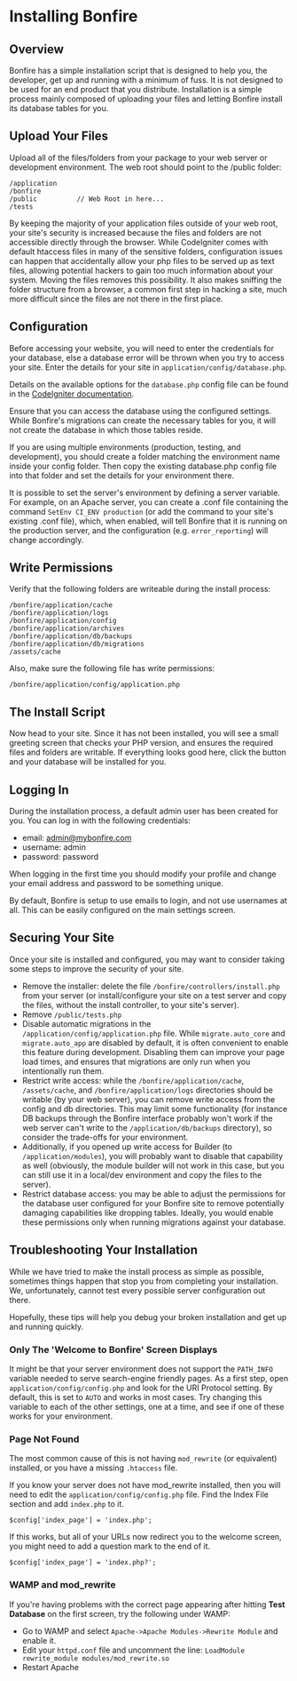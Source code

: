 # Installing Bonfire

## Overview
Bonfire has a simple installation script that is designed to help you, the developer, get up and running with a minimum of fuss.  It is not designed to be used for an end product that you distribute.  Installation is a simple process mainly composed of uploading your files and letting Bonfire install its database tables for you.

## Upload Your Files

Upload all of the files/folders from your package to your web server or development environment. The web root should point to the /public folder:

    /application
    /bonfire
    /public          // Web Root in here...
    /tests

By keeping the majority of your application files outside of your web root, your site's security is increased because the files and folders are not accessible directly through the browser. While CodeIgniter comes with default htaccess files in many of the sensitive folders, configuration issues can happen that accidentally allow your php files to be served up as text files, allowing potential hackers to gain too much information about your system. Moving the files removes this possibility. It also makes sniffing the folder structure from a browser, a common first step in hacking a site, much more difficult since the files are not there in the first place.

## Configuration

Before accessing your website, you will need to enter the credentials for your database, else a database error will be thrown when you try to access your site. Enter the details for your site in `application/config/database.php`.

Details on the available options for the `database.php` config file can be found in the [CodeIgniter documentation](http://www.codeigniter.com/user_guide/database/configuration.html).

Ensure that you can access the database using the configured settings. While Bonfire's migrations can create the necessary tables for you, it will not create the database in which those tables reside.

If you are using multiple environments (production, testing, and development), you should create a folder matching the environment name inside your config folder. Then copy the existing database.php config file into that folder and set the details for your environment there.

It is possible to set the server's environment by defining a server variable. For example, on an Apache server, you can create a .conf file containing the command `SetEnv CI_ENV production` (or add the command to your site's existing .conf file), which, when enabled, will tell Bonfire that it is running on the production server, and the configuration (e.g. `error_reporting`) will change accordingly.


## Write Permissions

Verify that the following folders are writeable during the install process:

    /bonfire/application/cache
    /bonfire/application/logs
    /bonfire/application/config
    /bonfire/application/archives
    /bonfire/application/db/backups
    /bonfire/application/db/migrations
    /assets/cache

Also, make sure the following file has write permissions:

    /bonfire/application/config/application.php



## The Install Script

Now head to your site. Since it has not been installed, you will see a small greeting screen that checks your PHP version, and ensures the required files and folders are writable. If everything looks good here, click the button and your database will be installed for you.

## Logging In

During the installation process, a default admin user has been created for you. You can log in with the following credentials:

* email: admin@mybonfire.com
* username: admin
* password: password

When logging in the first time you should modify your profile and change your email address and password to be something unique.

By default, Bonfire is setup to use emails to login, and not use usernames at all. This can be easily configured on the main settings screen.


## Securing Your Site

Once your site is installed and configured, you may want to consider taking some steps to improve the security of your site.

* Remove the installer: delete the file `/bonfire/controllers/install.php` from your server (or install/configure your site on a test server and copy the files, without the install controller, to your site's server).
* Remove `/public/tests.php`
* Disable automatic migrations in the `/application/config/application.php` file. While `migrate.auto_core` and `migrate.auto_app` are disabled by default, it is often convenient to enable this feature during development. Disabling them can improve your page load times, and ensures that migrations are only run when you intentionally run them.
* Restrict write access: while the `/bonfire/application/cache`, `/assets/cache`, and `/bonfire/application/logs` directories should be writable (by your web server), you can remove write access from the config and db directories. This may limit some functionality (for instance DB backups through the Bonfire interface probably won't work if the web server can't write to the `/application/db/backups` directory), so consider the trade-offs for your environment.
* Additionally, if you opened up write access for Builder (to `/application/modules`), you will probably want to disable that capability as well (obviously, the module builder will not work in this case, but you can still use it in a local/dev environment and copy the files to the server).
* Restrict database access: you may be able to adjust the permissions for the database user configured for your Bonfire site to remove potentially damaging capabilities like dropping tables. Ideally, you would enable these permissions only when running migrations against your database.

## Troubleshooting Your Installation

While we have tried to make the install process as simple as possible, sometimes things happen that stop you from completing your installation. We, unfortunately, cannot test every possible server configuration out there.

Hopefully, these tips will help you debug your broken installation and get up and running quickly.

### Only The 'Welcome to Bonfire' Screen Displays

It might be that your server environment does not support the `PATH_INFO` variable needed to serve search-engine friendly pages. As a first step, open `application/config/config.php` and look for the URI Protocol setting. By default, this is set to `AUTO` and works in most cases. Try changing this variable to each of the other settings, one at a time, and see if one of these works for your environment.

### Page Not Found

The most common cause of this is not having `mod_rewrite` (or equivalent) installed, or you have a missing `.htaccess` file.

If you know your server does not have mod_rewrite installed, then you will need to edit the `application/config/config.php` file. Find the Index File section and add `index.php` to it.

    $config['index_page'] = 'index.php';

If this works, but all of your URLs now redirect you to the welcome screen, you might need to add a question mark to the end of it.

    $config['index_page'] = 'index.php?';

### WAMP and mod_rewrite

If you're having problems with the correct page appearing after hitting **Test Database** on the first screen, try the following under WAMP:

- Go to WAMP and select `Apache->Apache Modules->Rewrite Module` and enable it.
- Edit your `httpd.conf` file and uncomment the line: `LoadModule rewrite_module modules/mod_rewrite.so`
- Restart Apache
